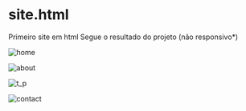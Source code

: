 # site.html
Primeiro site em html
Segue o resultado do projeto (não responsivo*)

![home](https://github.com/Andreas-De-Carli/site.html/assets/134162419/00579684-84da-4df9-9428-149a6dadbbdf)

![about](https://github.com/Andreas-De-Carli/site.html/assets/134162419/8bbab1df-86e7-4da4-842e-fd3b119de351)

![t_p](https://github.com/Andreas-De-Carli/site.html/assets/134162419/d95656ce-5198-4b44-aa11-f3d0723a3e23)

![contact](https://github.com/Andreas-De-Carli/site.html/assets/134162419/3ffd17d6-85ff-49e7-b6cc-27c7ec5be53f)
